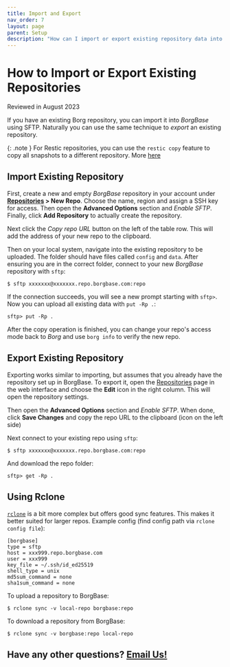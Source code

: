 ```yaml
---
title: Import and Export
nav_order: 7
layout: page
parent: Setup
description: "How can I import or export existing repository data into BorgBase?"
---
```


# How to Import or Export Existing Repositories

Reviewed in August 2023

If you have an existing Borg repository, you can import it into *BorgBase* using SFTP. Naturally you can use the same technique to *export* an existing repository.

{: .note }
For Restic repositories, you can use the `restic copy` feature to copy all snapshots to a different repository. More [here](https://restic.readthedocs.io/en/latest/045_working_with_repos.html#copying-snapshots-between-repositories)


## Import Existing Repository

First, create a new and empty *BorgBase* repository in your account under **[Repositories](https://www.borgbase.com/repositories) > New Repo**. Choose the name, region and assign a SSH key for access. Then open the **Advanced Options** section and *Enable SFTP*. Finally, click **Add Repository** to actually create the repository.

Next click the *Copy repo URL* button on the left of the table row. This will add the address of your new repo to the clipboard.

Then on your local system, navigate into the existing repository to be uploaded. The folder should have files called `config` and `data`. After ensuring you are in the correct folder, connect to your new *BorgBase* repository with `sftp`:

```
$ sftp xxxxxxx@xxxxxxx.repo.borgbase.com:repo
```

If the connection succeeds, you will see a new prompt starting with `sftp>`. Now you can upload all existing data with `put -Rp .`:

```
sftp> put -Rp .
```

After the copy operation is finished, you can change your repo's access mode back to *Borg* and use `borg info` to verify the new repo.


## Export Existing Repository

Exporting works similar to importing, but assumes that you already have the repository set up in BorgBase. To export it, open the [Repositories](https://www.borgbase.com/repositories) page in the web interface and choose the **Edit** icon in the right column. This will open the repository settings.

Then open the **Advanced Options** section and *Enable SFTP*. When done, click **Save Changes** and copy the repo URL to the clipboard (icon on the left side)

Next connect to your existing repo using `sftp`:
```
$ sftp xxxxxxx@xxxxxxx.repo.borgbase.com:repo
```

And download the repo folder:
```
sftp> get -Rp .
```


## Using Rclone

[`rclone`](https://rclone.org/sftp/) is a bit more complex but offers good sync features. This makes it better suited for larger repos. Example config (find config path via `rclone config file`):

```
[borgbase]
type = sftp
host = xxx999.repo.borgbase.com
user = xxx999
key_file = ~/.ssh/id_ed25519
shell_type = unix
md5sum_command = none
sha1sum_command = none
```

To upload a repository to BorgBase:

```
$ rclone sync -v local-repo borgbase:repo
```

To download a repository from BorgBase:

```
$ rclone sync -v borgbase:repo local-repo
```

## Have any other questions? [Email Us!](mailto:hello@borgbase.com)
